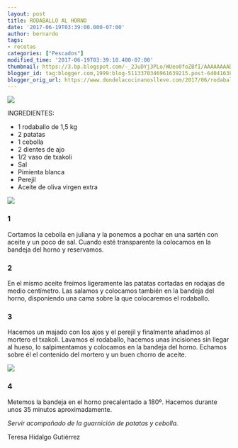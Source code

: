 ```yaml
---
layout: post
title: RODABALLO AL HORNO
date: '2017-06-19T03:39:00.000-07:00'
author: bernardo
tags:
- recetas
categories: ["Pescados"]
modified_time: '2017-06-19T03:39:10.400-07:00'
thumbnail: https://3.bp.blogspot.com/-_2JuDYj3PLo/WUeo0foZBfI/AAAAAAAADtY/YULRJ_QEJrMSnDYQB_1V0dGdVjKQ1hpEgCLcBGAs/s400/04.JPG
blogger_id: tag:blogger.com,1999:blog-5113370346961639215.post-6404163842921963485
blogger_orig_url: https://www.dondelacocinanoslleve.com/2017/06/rodaballo-al-horno.html
---
```


![](https://3.bp.blogspot.com/-_2JuDYj3PLo/WUeo0foZBfI/AAAAAAAADtY/YULRJ_QEJrMSnDYQB_1V0dGdVjKQ1hpEgCLcBGAs/s400/04.JPG)

  
INGREDIENTES:
* 1 rodaballo de 1,5 kg
* 2 patatas
* 1 cebolla
* 2 dientes de ajo
* 1/2 vaso de txakoli
* Sal
* Pimienta blanca
* Perejil
* Aceite de oliva virgen extra  

![](https://3.bp.blogspot.com/-qBbnP-IlDO8/WUepInoqaPI/AAAAAAAADtc/2HxoT6eCRz4TUQQzJwfN2zpwRv41bJ8yQCLcBGAs/s320/01.JPG)

  

### 1

Cortamos la cebolla en juliana y la ponemos a pochar en una sartén con aceite y un poco de sal. Cuando esté transparente la colocamos en la bandeja del horno y reservamos.  

### 2

En el mismo aceite freímos ligeramente las patatas cortadas en rodajas de medio centímetro. Las salamos y colocamos también en la bandeja del horno, disponiendo una cama sobre la que colocaremos el rodaballo.  

### 3

Hacemos un majado con los ajos y el perejil y finalmente añadimos al mortero el txakoli. Lavamos el rodaballo, hacemos unas incisiones sin llegar al hueso, lo salpimentamos y colocamos en la bandeja del horno. Echamos sobre él el contenido del mortero y un buen chorro de aceite.  

![](https://1.bp.blogspot.com/-4_am28dFrOA/WUepguwqdKI/AAAAAAAADtg/IE9v-z4JdvcoU2JOdZ1ndwoL2PI6rpFRACLcBGAs/s320/03.JPG)

  

### 4

Metemos la bandeja en el horno precalentado a 180º. Hacemos durante unos 35 minutos aproximadamente.  
  
_Servir acompañado de la guarnición de patatas y cebolla._  
  
Teresa Hidalgo Gutiérrez
